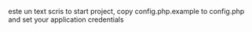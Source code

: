 este un text scris
to start project, copy config.php.example to config.php and set your application credentials
